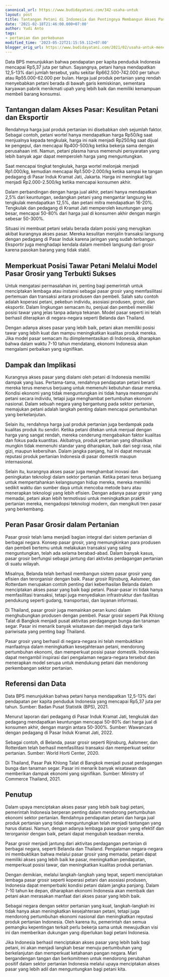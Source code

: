 ```yaml
---
canonical_url: https://www.budidayatani.com/342-usaha-untuk
layout: post
title: Tantangan Petani di Indonesia dan Pentingnya Membangun Akses Pasar
date: '2021-02-18T21:46:00.000+07:00'
author: Yudi Anto
tags:
- pertanian dan perkebunan
modified_time: '2023-05-22T21:15:59.112+07:00'
blogger_orig_url: https://www.budidayatani.com/2021/02/usaha-untuk-menciptakan-akses-pasar.html
---
```


<p>Data BPS menunjukkan bahwa pendapatan per kapita penduduk Indonesia mencapai Rp5,37 juta per tahun. Sayangnya, petani hanya mendapatkan 12,5-13% dari jumlah tersebut, yaitu sekitar Rp662.500-742.000 per tahun atau Rp55.000-62.000 per bulan. Harga jual produk pertanian yang rendah menyebabkan petani berada di bawah garis kemiskinan, sementara karyawan pabrik menikmati upah yang lebih baik dan memiliki kemampuan membeli barang konsumsi.</p><h2>Tantangan dalam Akses Pasar: Kesulitan Petani dan Eksportir</h2><p>Rendahnya harga jual produk pertanian ini disebabkan oleh sejumlah faktor. Sebagai contoh, petani wortel hanya mendapatkan harga Rp50/kg saat menjualnya kepada tengkulak, harga ini naik menjadi Rp250/kg saat dijual ke pengepul, dan mencapai Rp400-500/kg ketika bekerja sama dengan perusahaan inti. Namun, petani plasma harus memenuhi persyaratan yang lebih banyak agar dapat memperoleh harga yang menguntungkan.</p><p>Saat mencapai tingkat tengkulak, harga wortel melonjak menjadi Rp1.000/kg, kemudian mencapai Rp1.500-2.000/kg ketika sampai ke tangan pedagang di Pasar Induk Kramat Jati, Jakarta. Harga ini meningkat lagi menjadi Rp2.000-2.500/kg ketika mencapai konsumen akhir.&nbsp;</p><p>Dalam perbandingan dengan harga jual akhir, petani hanya mendapatkan 2,5% dari keuntungan, sedangkan petani yang mengantar langsung ke tengkulak mendapatkan 12,5%, dan petani mitra mendapatkan 16-20%. Tengkulak dan pedagang di Kramat Jati memperoleh keuntungan yang besar, mencapai 50-80% dari harga jual di konsumen akhir dengan margin sebesar 50-300%.</p><p>Situasi ini membuat petani selalu berada dalam posisi yang merugikan akibat kurangnya akses pasar. Mereka kesulitan menjalin transaksi langsung dengan pedagang di Pasar Induk karena jaringan yang sudah terbangun. Eksportir juga menghadapi kendala dalam membeli langsung dari grosir karena pasokan barang yang tidak stabil.</p><h2>Memperkuat Posisi Tawar Petani Melalui Model Pasar Grosir yang Terbukti Sukses</h2><p>Untuk mengatasi permasalahan ini, penting bagi pemerintah untuk menciptakan lembaga atau instansi sebagai pasar grosir yang memfasilitasi pertemuan dan transaksi antara produsen dan pembeli. Salah satu contoh adalah koperasi petani, pekebun individu, asosiasi produsen, grosir, dan eksportir. Dalam lingkungan semacam itu, penjual dan pembeli memiliki posisi tawar yang jelas tanpa adanya tekanan. Model pasar seperti ini telah berhasil diterapkan di negara-negara seperti Belanda dan Thailand.</p><p>Dengan adanya akses pasar yang lebih baik, petani akan memiliki posisi tawar yang lebih kuat dan mampu meningkatkan kualitas produk mereka. Jika model pasar semacam itu diimplementasikan di Indonesia, diharapkan bahwa dalam waktu 7-10 tahun mendatang, ekonomi Indonesia akan mengalami perbaikan yang signifikan.</p><h2>Dampak dan Implikasi</h2><p>Kurangnya akses pasar yang dialami oleh petani di Indonesia memiliki dampak yang luas. Pertama-tama, rendahnya pendapatan petani berarti mereka terus menerus berjuang untuk memenuhi kebutuhan dasar mereka. Kondisi ekonomi yang tidak menguntungkan ini tidak hanya memengaruhi petani secara individu, tetapi juga menghambat pertumbuhan ekonomi nasional. Dalam sebuah negara yang bergantung pada sektor pertanian, memajukan petani adalah langkah penting dalam mencapai pertumbuhan yang berkelanjutan.</p><p>Selain itu, rendahnya harga jual produk pertanian juga berdampak pada kualitas produk itu sendiri. Ketika petani ditekan untuk menjual dengan harga yang sangat rendah, mereka cenderung mengabaikan faktor kualitas dan fokus pada kuantitas. Akibatnya, produk pertanian yang dihasilkan mungkin tidak memenuhi standar yang diharapkan, baik dari segi rasa, nilai gizi, maupun kebersihan. Dalam jangka panjang, hal ini dapat merusak reputasi produk pertanian Indonesia di pasar domestik maupun internasional.</p><p>Selain itu, kurangnya akses pasar juga menghambat inovasi dan peningkatan teknologi dalam sektor pertanian. Ketika petani terus berjuang untuk mempertahankan kelangsungan hidup mereka, mereka memiliki sedikit waktu dan sumber daya untuk mencoba metode baru atau menerapkan teknologi yang lebih efisien. Dengan adanya pasar grosir yang memadai, petani akan lebih termotivasi untuk meningkatkan praktik pertanian mereka, mengadopsi teknologi modern, dan mengikuti tren pasar yang berkembang.</p><h2>Peran Pasar Grosir dalam Pertanian</h2><p>Pasar grosir telah lama menjadi bagian integral dari sistem pertanian di berbagai negara. Konsep pasar grosir, yang memungkinkan para produsen dan pembeli bertemu untuk melakukan transaksi yang saling menguntungkan, telah ada selama berabad-abad. Dalam banyak kasus, pasar grosir berfungsi sebagai jantung dari aktivitas perdagangan pertanian di suatu wilayah.</p><p>Misalnya, Belanda telah berhasil membangun sistem pasar grosir yang efisien dan terorganisir dengan baik. Pasar grosir Rijnsburg, Aalsmeer, dan Rotterdam merupakan contoh penting dari keberhasilan Belanda dalam menciptakan akses pasar yang baik bagi petani. Pasar-pasar ini tidak hanya memfasilitasi transaksi, tetapi juga menyediakan infrastruktur dan fasilitas pendukung seperti gudang, transportasi, dan layanan informasi.</p><p>Di Thailand, pasar grosir juga memainkan peran kunci dalam menghubungkan produsen dengan pembeli. Pasar grosir seperti Pak Khlong Talat di Bangkok menjadi pusat aktivitas perdagangan bunga dan tanaman segar. Pasar ini menarik banyak wisatawan dan menjadi daya tarik pariwisata yang penting bagi Thailand.</p><p>Pasar grosir yang berhasil di negara-negara ini telah membuktikan manfaatnya dalam meningkatkan kesejahteraan petani, mendorong pertumbuhan ekonomi, dan memperkuat posisi pasar domestik. Indonesia dapat mengambil inspirasi dari pengalaman negara-negara tersebut dan menerapkan model serupa untuk mendukung petani dan mendorong perkembangan sektor pertanian.</p><h2>Referensi dan Data</h2><p>Data BPS menunjukkan bahwa petani hanya mendapatkan 12,5-13% dari pendapatan per kapita penduduk Indonesia yang mencapai Rp5,37 juta per tahun. Sumber: Badan Pusat Statistik (BPS), 2021.</p><p>Menurut laporan dari pedagang di Pasar Induk Kramat Jati, tengkulak dan pedagang mendapatkan keuntungan mencapai 50-80% dari harga jual di konsumen akhir, dengan margin antara 50-300%. Sumber: Wawancara dengan pedagang di Pasar Induk Kramat Jati, 2022.</p><p>Sebagai contoh, di Belanda, pasar grosir seperti Rijnsburg, Aalsmeer, dan Rotterdam telah berhasil memfasilitasi transaksi dan memperkuat sektor pertanian. Sumber: World Horti Center, 2020.</p><p>Di Thailand, Pasar Pak Khlong Talat di Bangkok menjadi pusat perdagangan bunga dan tanaman segar. Pasar ini menarik banyak wisatawan dan memberikan dampak ekonomi yang signifikan. Sumber: Ministry of Commerce Thailand, 2021.</p><h2>Penutup</h2><p>Dalam upaya menciptakan akses pasar yang lebih baik bagi petani, pemerintah Indonesia berperan penting dalam mendorong pertumbuhan ekonomi sektor pertanian. Rendahnya pendapatan petani dan harga jual produk pertanian yang tidak menguntungkan telah menjadi tantangan yang harus diatasi. Namun, dengan adanya lembaga pasar grosir yang efektif dan terorganisir dengan baik, petani dapat mengubah keadaan mereka.</p><p>Pasar grosir menjadi jantung dari aktivitas perdagangan pertanian di berbagai negara, seperti Belanda dan Thailand. Pengalaman negara-negara ini membuktikan bahwa melalui pasar grosir yang memadai, petani dapat memiliki akses yang lebih baik ke pasar, meningkatkan pendapatan, memperkuat posisi tawar, dan meningkatkan kualitas produk pertanian.</p><p>Dengan demikian, melalui langkah-langkah yang tepat, seperti menciptakan lembaga pasar grosir seperti koperasi petani dan asosiasi produsen, Indonesia dapat memperbaiki kondisi petani dalam jangka panjang. Dalam 7-10 tahun ke depan, diharapkan ekonomi Indonesia akan membaik dan petani akan merasakan manfaat dari akses pasar yang lebih baik.</p><p>Sebagai negara dengan sektor pertanian yang kuat, langkah-langkah ini tidak hanya akan meningkatkan kesejahteraan petani, tetapi juga mendorong pertumbuhan ekonomi nasional dan meningkatkan reputasi produk pertanian Indonesia. Oleh karena itu, pemerintah dan semua pemangku kepentingan terkait perlu bekerja sama untuk mewujudkan visi ini dan memberikan dukungan yang diperlukan bagi petani Indonesia.</p><p>Jika Indonesia berhasil menciptakan akses pasar yang lebih baik bagi petani, ini akan menjadi langkah besar menuju pertumbuhan yang berkelanjutan dan memperkuat ketahanan pangan negara. Mari bergandengan tangan dan berkomitmen untuk mendorong perubahan positif dalam sektor pertanian Indonesia melalui upaya menciptakan akses pasar yang lebih adil dan menguntungkan bagi petani kita.</p>